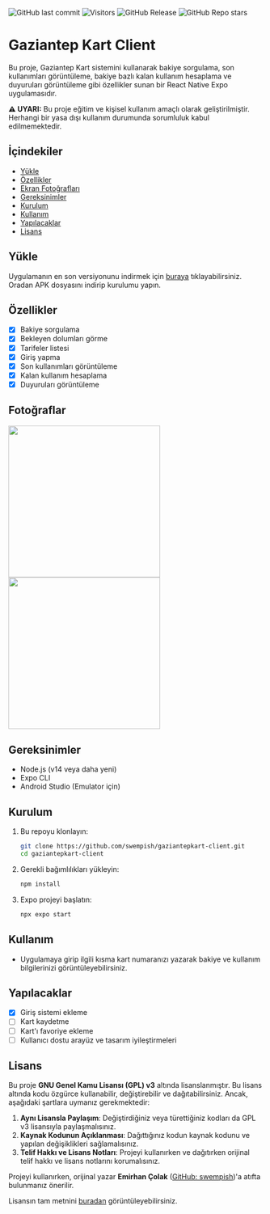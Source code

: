 ![GitHub last commit](https://img.shields.io/github/last-commit/swempish/gaziantepkart-client)
![Visitors](https://vbr.nathanchung.dev/badge?page_id=swempish.gaziantepkart-client)
![GitHub Release](https://img.shields.io/github/v/release/swempish/gaziantepkart-client)
![GitHub Repo stars](https://img.shields.io/github/stars/swempish/gaziantepkart-client)



# Gaziantep Kart Client

Bu proje, Gaziantep Kart sistemini kullanarak bakiye sorgulama, son kullanımları görüntüleme, bakiye bazlı kalan kullanım hesaplama ve duyuruları görüntüleme gibi özellikler sunan bir React Native Expo uygulamasıdır.

**⚠️ UYARI:** Bu proje eğitim ve kişisel kullanım amaçlı olarak geliştirilmiştir. Herhangi bir yasa dışı kullanım durumunda sorumluluk kabul edilmemektedir.

## İçindekiler

- [Yükle](#yükle)
- [Özellikler](#özellikler)
- [Ekran Fotoğrafları](#fotoğraflar)
- [Gereksinimler](#gereksinimler)
- [Kurulum](#kurulum)
- [Kullanım](#kullanım)
- [Yapılacaklar](#yapılacaklar)
- [Lisans](#lisans)

## Yükle
Uygulamanın en son versiyonunu indirmek için [buraya](https://github.com/swempish/gaziantepkart-client/releases/latest) tıklayabilirsiniz. Oradan APK dosyasını indirip kurulumu yapın.

## Özellikler

- [x] Bakiye sorgulama
- [x] Bekleyen dolumları görme
- [x] Tarifeler listesi
- [x] Giriş yapma
- [x] Son kullanımları görüntüleme
- [x] Kalan kullanım hesaplama
- [x] Duyuruları görüntüleme

## Fotoğraflar
<img src="https://github.com/user-attachments/assets/2e408e69-218b-4abc-aa02-f259d6c1ee2d" width="300">
<img src="https://github.com/user-attachments/assets/af462510-53ee-48d4-8eb5-75a92ac4838e" width="300">

## Gereksinimler

- Node.js (v14 veya daha yeni)
- Expo CLI
- Android Studio (Emulator için)

## Kurulum

1. Bu repoyu klonlayın:
    ```bash
    git clone https://github.com/swempish/gaziantepkart-client.git
    cd gaziantepkart-client
    ```
2. Gerekli bağımlılıkları yükleyin:
    ```bash
    npm install
    ```
3. Expo projeyi başlatın:
    ```bash
    npx expo start
    ```

## Kullanım

- Uygulamaya girip ilgili kısma kart numaranızı yazarak bakiye ve kullanım bilgilerinizi görüntüleyebilirsiniz.

## Yapılacaklar

- [x] Giriş sistemi ekleme
- [ ] Kart kaydetme
- [ ] Kart'ı favoriye ekleme
- [ ] Kullanıcı dostu arayüz ve tasarım iyileştirmeleri

## Lisans

Bu proje **GNU Genel Kamu Lisansı (GPL) v3** altında lisanslanmıştır. Bu lisans altında kodu özgürce kullanabilir, değiştirebilir ve dağıtabilirsiniz. Ancak, aşağıdaki şartlara uymanız gerekmektedir:

1. **Aynı Lisansla Paylaşım**: Değiştirdiğiniz veya türettiğiniz kodları da GPL v3 lisansıyla paylaşmalısınız.
2. **Kaynak Kodunun Açıklanması**: Dağıttığınız kodun kaynak kodunu ve yapılan değişiklikleri sağlamalısınız.
3. **Telif Hakkı ve Lisans Notları**: Projeyi kullanırken ve dağıtırken orijinal telif hakkı ve lisans notlarını korumalısınız.

Projeyi kullanırken, orijinal yazar **Emirhan Çolak** ([GitHub: swempish](https://github.com/swempish))'a atıfta bulunmanız önerilir.

Lisansın tam metnini [buradan](./LICENSE) görüntüleyebilirsiniz.

